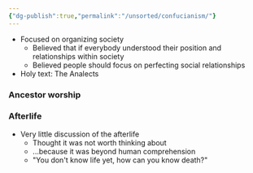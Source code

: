 ```yaml
---
{"dg-publish":true,"permalink":"/unsorted/confucianism/"}
---
```



- Focused on organizing society
	- Believed that if everybody understood their position and relationships within society
	- Believed people should focus on perfecting social relationships
- Holy text: The Analects

### Ancestor worship


### Afterlife
- Very little discussion of the afterlife
	- Thought it was not worth thinking about
	- ...because it was beyond human comprehension
	- "You don't know life yet, how can you know death?"